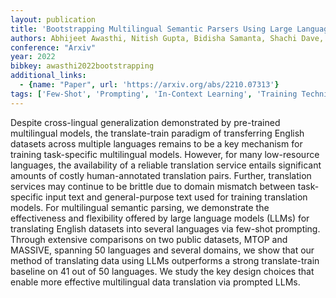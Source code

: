 ```yaml
---
layout: publication
title: 'Bootstrapping Multilingual Semantic Parsers Using Large Language Models'
authors: Abhijeet Awasthi, Nitish Gupta, Bidisha Samanta, Shachi Dave, Sunita Sarawagi, Partha Talukdar
conference: "Arxiv"
year: 2022
bibkey: awasthi2022bootstrapping
additional_links:
  - {name: "Paper", url: 'https://arxiv.org/abs/2210.07313'}
tags: ['Few-Shot', 'Prompting', 'In-Context Learning', 'Training Techniques']
---
```

Despite cross-lingual generalization demonstrated by pre-trained multilingual
models, the translate-train paradigm of transferring English datasets across
multiple languages remains to be a key mechanism for training task-specific
multilingual models. However, for many low-resource languages, the availability
of a reliable translation service entails significant amounts of costly
human-annotated translation pairs. Further, translation services may continue
to be brittle due to domain mismatch between task-specific input text and
general-purpose text used for training translation models. For multilingual
semantic parsing, we demonstrate the effectiveness and flexibility offered by
large language models (LLMs) for translating English datasets into several
languages via few-shot prompting. Through extensive comparisons on two public
datasets, MTOP and MASSIVE, spanning 50 languages and several domains, we show
that our method of translating data using LLMs outperforms a strong
translate-train baseline on 41 out of 50 languages. We study the key design
choices that enable more effective multilingual data translation via prompted
LLMs.
